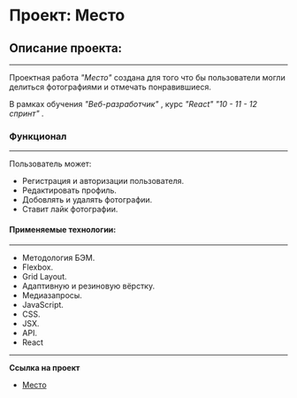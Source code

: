# **Проект: Место**

## **Описание проекта:**
---
Проектная работа _"Место"_ создана для того что бы пользователи могли делиться фотографиями и отмечать понравившиеся.

В рамках обучения _"Веб-разработчик"_ , курс _"React"_ _"10 - 11 - 12 спринт"_ .

### **Функционал**
---
Пользователь может:
* Регистрация и авторизации пользователя.
* Редактировать профиль.
* Добовлять и удалять фотографии.
* Ставит лайк фотографии.

#### **Применяемые технологии:**
---
* Методология БЭМ.
* Flexbox.
* Grid Layout.
* Адаптивную и резиновую вёрстку.
* Медиазапросы.
* JavaScript.
* CSS.
* JSX.
* API.
* React

---
**Ссылка на проект**

* [Место](https://andrey-graf.github.io/react-mesto-auth/)